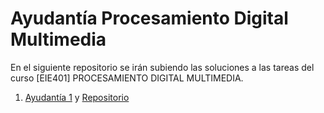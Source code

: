 # Ayudantía Procesamiento Digital Multimedia

En el siguiente repositorio se irán subiendo las soluciones a las tareas del curso [EIE401] PROCESAMIENTO DIGITAL MULTIMEDIA.

1. [Ayudantía 1](https://www.youtube.com/playlist?list=PLsesc1pCZOn_Kovm2T_wdhoj81ishCpz9) y [Repositorio](https://github.com/GbrlOl/python-course/tree/main)
